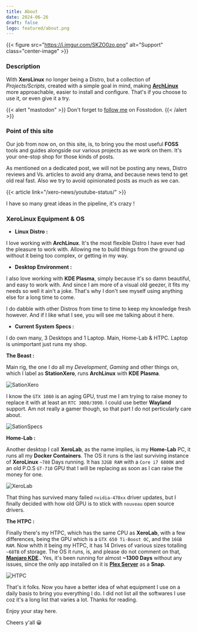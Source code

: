 ```yaml
---
title: About
date: 2024-06-26
draft: false
logo: featured/about.png
---
```


{{< figure src="https://i.imgur.com/SKZO0zo.png" alt="Support" class="center-image" >}}

### Description

With **XeroLinux** no longer being a Distro, but a collection of _Projects/Scripts_, created with a simple goal in mind, making [**ArchLinux**](https://archlinux.org) more approachable, easier to install and configure. That's if you choose to use it, or even give it a try.

{{< alert "mastodon" >}}
Don't forget to [follow me](https://fosstodon.org/@XeroLinux) on Fosstodon.
{{< /alert >}}

### Point of this site

Our job from now on, on this site, is, to bring you the most useful **FOSS** tools and guides alongside our various projects as we work on them. It's your one-stop shop for those kinds of posts.

As mentioned on a dedicated post, we will not be posting any news, Distro reviews and Vs. articles to avoid any drama, and because news tend to get old real fast. Also we try to avoid opinionated posts as much as we can.

{{< article link="/xero-news/youtube-status/" >}}

I have so many great ideas in the pipeline, it's crazy !

### XeroLinux Equipment & OS

- **Linux Distro :**

I love working with **ArchLinux**. It's the most flexible Distro I have ever had the pleasure to work with. Allowing me to build things from the ground up without it being too complex, or getting in my way.

- **Desktop Environment :**

I also love working with **KDE Plasma**, simply because it's so damn beautiful, and easy to work with. And since I am more of a visual old geezer, it fits my needs so well it ain't a joke. That's why I don't see myself using anything else for a long time to come.

I do dabble with other Distros from time to time to keep my knowledge fresh however. And if I like what I see, you will see me talking about it here.

- **Current System Specs :**

I do own many, 3 Desktops and 1 Laptop. Main, Home-Lab & HTPC. Laptop is unimportant just runs my shop.

**The Beast :**

Main rig, the one I do all my *Development*, *Gaming* and other things on, which I label as **StationXero**, runs **ArchLinux** with **KDE Plasma**.

![SationXero](https://i.imgur.com/GJiIrxm.png)

I know the `GTX 1080` is an aging GPU, trust me I am trying to raise money to replace it with at least an `RTC 3080/3090`. I could use better **Wayland** support. Am not really a gamer though, so that part I do not perticularly care about.

![SationSpecs](https://techxero.com/images/specs.png)

**Home-Lab :**

Another desktop I call **XeroLab**, as the name implies, is my **Home-Lab** PC, it runs all my **Docker Containers**. The OS it runs is the last surviving instance of **XeroLinux** `~780` Days running. It has `32GB RAM` with a `Core i7 6800K` and an old P.O.S `GT-710` GPU that I will be replacing as soon as I can raise the money for one.

![XeroLab](https://i.imgur.com/Lwr2xgR.jpeg)

That thing has survived many failed `nvidia-470xx` driver updates, but I finally decided with how old GPU is to stick with `nouveau` open source drivers.

**The HTPC :**

Finally there's my HTPC, which has the same CPU as **XeroLab**, with a few differences, being the GPU which is a `GTX 650 Ti-Boost OC`, and the `16GB RAM`. Now whith it being my HTPC, it has 14 Drives of various sizes totalling `~68TB` of storage. The OS it runs, is, and please do not comment on that, [**Manjaro KDE**](https://manjaro.org).. Yes, it's been running for almost **~1300 Days** without any issues, since the only app installed on it is [**Plex Server**](https://plex.tv) as a **Snap**.

![HTPC](https://i.imgur.com/HDlPIZi.jpeg)

That's it folks. Now you have a better idea of what equipment I use on a daily basis to bring you everything I do. I did not list all the softwares I use coz it's a long list that varies a lot. Thanks for reading.

Enjoy your stay here.

Cheers y'all 😀
